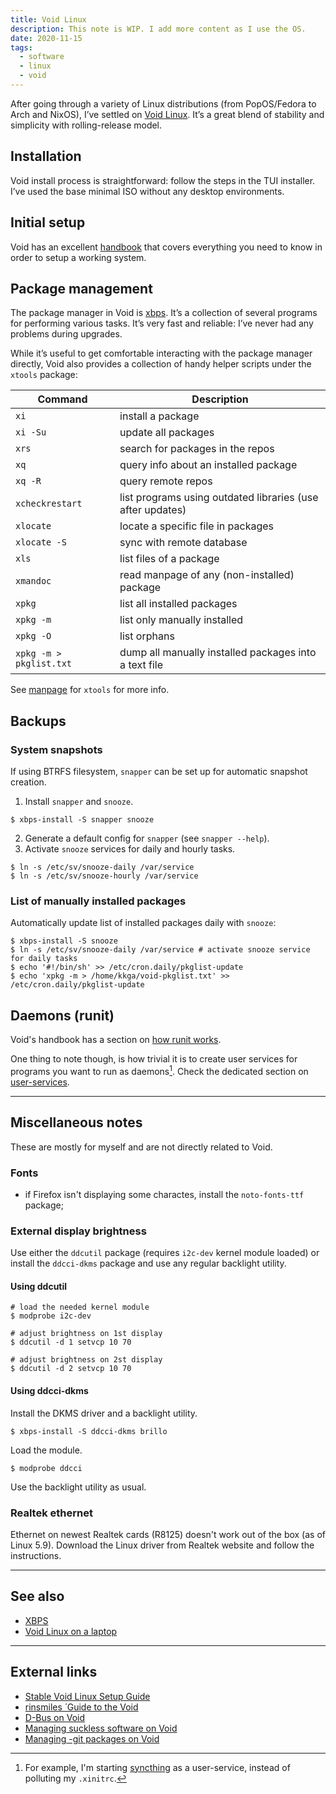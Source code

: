 ```yaml
---
title: Void Linux
description: This note is WIP. I add more content as I use the OS.
date: 2020-11-15
tags:
  - software
  - linux
  - void
---
```


After going through a variety of Linux distributions (from PopOS/Fedora to Arch and NixOS), I’ve settled on [Void Linux][void]. It’s a great blend of stability and simplicity with rolling-release model.

[void]: https://voidlinux.org/

## Installation

Void install process is straightforward: follow the steps in the TUI installer. I’ve used the base minimal ISO without any desktop environments.

## Initial setup

Void has an excellent [handbook][void-handbook] that covers everything you need to know in order to setup a working system.

## Package management

The package manager in Void is [xbps](/notes/xbps). It’s a collection of several programs for performing various tasks. It’s very fast and reliable: I’ve never had any problems during upgrades.

While it’s useful to get comfortable interacting with the package manager directly, Void also provides a collection of handy helper scripts under the `xtools` package:

| Command                 | Description                                                |
| ----------------------- | ---------------------------------------------------------- |
| `xi`                    | install a package                                          |
| `xi -Su`                | update all packages                                        |
| `xrs`                   | search for packages in the repos                           |
| `xq`                    | query info about an installed package                      |
| `xq -R`                 | query remote repos                                         |
| `xcheckrestart`         | list programs using outdated libraries (use after updates) |
| `xlocate`               | locate a specific file in packages                         |
| `xlocate -S`            | sync with remote database                                  |
| `xls`                   | list files of a package                                    |
| `xmandoc`               | read manpage of any (non-installed) package                |
| `xpkg`                  | list all installed packages                                |
| `xpkg -m`               | list only manually installed                               |
| `xpkg -O`               | list orphans                                               |
| `xpkg -m > pkglist.txt` | dump all manually installed packages into a text file      |

See [manpage](https://man.voidlinux.org/xtools) for `xtools` for more info.

## Backups

### System snapshots

If using BTRFS filesystem, `snapper` can be set up for automatic snapshot creation.

1. Install `snapper` and `snooze`.

```
$ xbps-install -S snapper snooze
```

2. Generate a default config for `snapper` (see `snapper --help`).
3. Activate `snooze` services for daily and hourly tasks.

```
$ ln -s /etc/sv/snooze-daily /var/service
$ ln -s /etc/sv/snooze-hourly /var/service
```

### List of manually installed packages

Automatically update list of installed packages daily with `snooze`:

```
$ xbps-install -S snooze
$ ln -s /etc/sv/snooze-daily /var/service # activate snooze service for daily tasks
$ echo '#!/bin/sh' >> /etc/cron.daily/pkglist-update
$ echo 'xpkg -m > /home/kkga/void-pkglist.txt' >> /etc/cron.daily/pkglist-update
```

## Daemons (runit)

Void's handbook has a section on [how runit works][runit].

One thing to note though, is how trivial it is to create user services for programs you want to
run as daemons[^syncthing]. Check the dedicated section on [user-services][user-services].

---

## Miscellaneous notes

These are mostly for myself and are not directly related to Void.

### Fonts

- if Firefox isn't displaying some charactes, install the `noto-fonts-ttf` package;

### External display brightness

Use either the `ddcutil` package (requires `i2c-dev` kernel module loaded) or install the
`ddcci-dkms` package and use any regular backlight utility.

#### Using ddcutil

```
# load the needed kernel module
$ modprobe i2c-dev

# adjust brightness on 1st display
$ ddcutil -d 1 setvcp 10 70

# adjust brightness on 2st display
$ ddcutil -d 2 setvcp 10 70
```

#### Using ddcci-dkms

Install the DKMS driver and a backlight utility.

```
$ xbps-install -S ddcci-dkms brillo
```

Load the module.

```
$ modprobe ddcci
```

Use the backlight utility as usual.

### Realtek ethernet

Ethernet on newest Realtek cards (R8125) doesn't work out of the box (as of Linux 5.9). Download
the Linux driver from Realtek website and follow the instructions.

---

## See also

- [XBPS](/notes/xbps)
- [Void Linux on a laptop](/notes/laptop-void)

---

## External links

- [Stable Void Linux Setup Guide](https://kennydodrill.net/posts/stable-void-linux-setup-guide/)
- [rinsmiles ́ Guide to the Void](https://drive.google.com/file/d/1hPPO4h2tD-_uGppOX79MsrHGPkDKmQpG/view)
- [D-Bus on Void](https://github.com/flexibeast/guides/blob/master/dbus-on-void.md)
- [Managing suckless software on Void](https://github.com/flexibeast/guides/blob/master/suckless.md)
- [Managing -git packages on Void](https://github.com/flexibeast/guides/blob/master/git-packages.md)

[void-handbook]: https://docs.voidlinux.org/
[runit]: https://docs.voidlinux.org/config/services/index.html
[user-services]: https://docs.voidlinux.org/config/services/user-services.html

[^syncthing]: For example, I'm starting [syncthing](https://syncthing.net) as a user-service, instead of polluting my `.xinitrc`.

